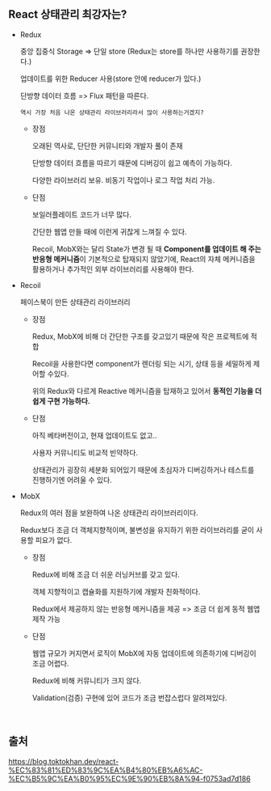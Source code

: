 ## React 상태관리 최강자는?

- Redux

  중앙 집중식 Storage => 단일 store (Redux는 store를 하나만 사용하기를 권장한다.)

  업데이트를 위한 Reducer 사용(store 안에 reducer가 있다.)

  단방향 데이터 흐름 => Flux 패턴을 따른다.

  ```
  역시 가장 처음 나온 상태관리 라이브러리라서 많이 사용하는거겠지?
  ```

  - 장점

    오래된 역사로, 단단한 커뮤니티와 개발자 풀이 존재

    단방향 데이터 흐름을 따르기 때문에 디버깅이 쉽고 예측이 가능하다.

    다양한 라이브러리 보유. 비동기 작업이나 로그 작업 처리 가능.

  - 단점

    보일러플레이트 코드가 너무 많다.

    간단한 웹앱 만들 때에 이런게 귀찮게 느껴질 수 있다.

    Recoil, MobX와는 달리 State가 변경 될 때 **Component를 업데이트 해 주는 반응형 메커니즘**이 기본적으로 탑재되지 않았기에, React의 자체 메커니즘을 활용하거나 추가적인 외부 라이브러리를 사용해야 한다.

- Recoil

  페이스북이 만든 상태관리 라이브러리

  - 장점

    Redux, MobX에 비해 더 간단한 구조를 갖고있기 때문에 작은 프로젝트에 적합

    Recoil을 사용한다면 component가 렌더링 되는 시기, 상태 등을 세밀하게 제어할 수있다.

    위의 Redux와 다르게 Reactive 메커니즘을 탑재하고 있어서 **동적인 기능을 더 쉽게 구현 가능하다.**

  - 단점

    아직 베타버전이고, 현재 업데이트도 없고..

    사용자 커뮤니티도 비교적 빈약하다.

    상태관리가 굉장히 세분화 되어있기 때문에 초심자가 디버깅하거나 테스트를 진행하기엔 어려울 수 있다.

- MobX

  Redux의 여러 점을 보완하여 나온 상태관리 라이브러리이다.

  Redux보다 조금 더 객체지향적이며, 불변성을 유지하기 위한 라이브러리를 굳이 사용할 피요가 없다.

  - 장점

    Redux에 비해 조금 더 쉬운 러닝커브를 갖고 있다.

    객체 지향적이고 캡슐화를 지원하기에 개발자 친화적이다.

    Redux에서 제공하지 않는 반응형 메커니즘을 제공 => 조금 더 쉽게 동적 웹앱 제작 가능

  - 단점

    웹앱 규모가 커지면서 로직이 MobX에 자동 업데이트에 의존하기에 디버깅이 조금 어렵다.

    Redux에 비해 커뮤니티가 크지 않다.

    Validation(검증) 구현에 있어 코드가 조금 번잡스럽다 알려져있다.

<br />

## 출처

https://blog.toktokhan.dev/react-%EC%83%81%ED%83%9C%EA%B4%80%EB%A6%AC-%EC%B5%9C%EA%B0%95%EC%9E%90%EB%8A%94-f0753ad7d186
